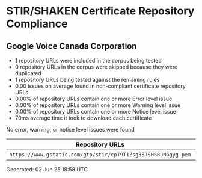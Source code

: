 # STIR/SHAKEN Certificate Repository Compliance

## Google Voice Canada Corporation

- 1 repository URLs were included in the corpus being tested
- 0 repository URLs in the corpus were skipped because they were duplicated
- 1 repository URLs being tested against the remaining rules
- 0.00 issues on average found in non-compliant certificate repository URLs
- 0.00% of repository URLs contain one or more Error level issue
- 0.00% of repository URLs contain one or more Warning level issue
- 0.00% of repository URLs contain one or more Notice level issue
- 70ms average time it took to download each certificate

No error, warning, or notice level issues were found

| Repository URLs | Not After |  Problems | Link |
|-----------------|-----------|-----------|------|
| `https://www.gstatic.com/gtp/stir/cpT9T1Zsg38JSHSBuNGgyg.pem` | 22&#160;Dec&#160;23&#160;10:49&#160;UTC | false | [view](REPOS/bf07d485aeefd566c3a3bd7c84b06b55c317e6c9/README.md) |


Generated: 02 Jun 25 18:58 UTC
